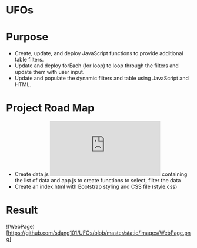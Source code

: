 # UFOs

# Purpose
- Create, update, and deploy JavaScript functions to provide additional table filters.
- Update and deploy forEach (for loop) to loop through the filters and update them with user input.
- Update and populate the dynamic filters and table using JavaScript and HTML.

# Project Road Map
- Create data.js ![data.js](https://github.com/sdang101/UFOs/blob/master/static/js/data.js) containing the list of data and
app.js to create functions to select, filter the data
- Create an index.html with Bootstrap styling and CSS file (style.css)

# Result
!(WebPage)[https://github.com/sdang101/UFOs/blob/master/static/images/WebPage.png]